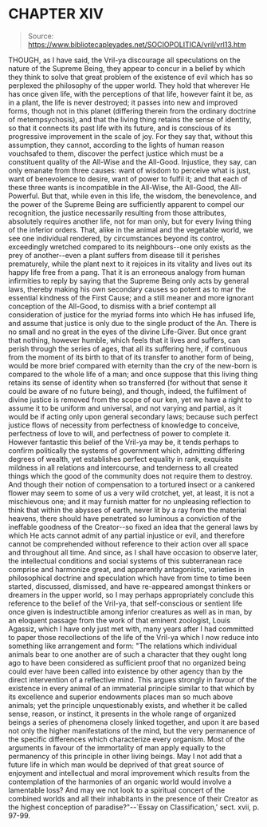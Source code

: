 # CHAPTER XIV

> Source: https://www.bibliotecapleyades.net/SOCIOPOLITICA/vril/vrl13.htm

THOUGH, as I have said, the Vril-ya discourage all speculations on the nature of the Supreme Being, they appear to concur in a belief by which they think to solve that great problem of the existence of evil which has so perplexed the philosophy of the upper world. They hold that wherever He has once given life, with the perceptions of that life, however faint it be, as in a plant, the life is never destroyed; it passes into new and improved forms, though not in this planet (differing therein from the ordinary doctrine of metempsychosis), and that the living thing retains the sense of identity, so that it connects its past life with its future, and is conscious of its progressive improvement in the scale of joy. For they say that, without this assumption, they cannot, according to the lights of human reason vouchsafed to them, discover the perfect justice which must be a constituent quality of the All-Wise and the All-Good. Injustice, they say, can only emanate from three causes: want of wisdom to perceive what is just, want of benevolence to desire, want of power to fulfil it; and that each of these three wants is incompatible in the All-Wise, the All-Good, the All-Powerful.
But that, while even in this life, the wisdom, the benevolence, and the power of the Supreme Being are sufficiently apparent to compel our recognition, the justice necessarily resulting from those attributes, absolutely requires another life, not for man only, but for every living thing of the inferior orders. That, alike in the animal and the vegetable world, we see one individual rendered, by circumstances beyond its control, exceedingly wretched compared to its neighbours--one only exists as the prey of another--even a plant suffers from disease till it perishes prematurely, while the plant next to it rejoices in its vitality and lives out its happy life free from a pang. That it is an erroneous analogy from human infirmities to reply by saying that the Supreme Being only acts by general laws, thereby making his own secondary causes so potent as to mar the essential kindness of the First Cause; and a still meaner and more ignorant conception of the All-Good, to dismiss with a brief contempt all consideration of justice for the myriad forms into which He has infused life, and assume that justice is only due to the single product of the An.
There is no small and no great in the eyes of the divine Life-Giver. But once grant that nothing, however humble, which feels that it lives and suffers, can perish through the series of ages, that all its suffering here, if continuous from the moment of its birth to that of its transfer to another form of being, would be more brief compared with eternity than the cry of the new-born is compared to the whole life of a man; and once suppose that this living thing retains its sense of identity when so transferred (for without that sense it could be aware of no future being), and though, indeed, the fulfilment of divine justice is removed from the scope of our ken, yet we have a right to assume it to be uniform and universal, and not varying and partial, as it would be if acting only upon general secondary laws; because such perfect justice flows of necessity from perfectness of knowledge to conceive, perfectness of love to will, and perfectness of power to complete it.
However fantastic this belief of the Vril-ya may be, it tends perhaps to confirm politically the systems of government which, admitting differing degrees of wealth, yet establishes perfect equality in rank, exquisite mildness in all relations and intercourse, and tenderness to all created things which the good of the community does not require them to destroy. And though their notion of compensation to a tortured insect or a cankered flower may seem to some of us a very wild crotchet, yet, at least, it is not a mischievous one; and it may furnish matter for no unpleasing reflection to think that within the abysses of earth, never lit by a ray from the material heavens, there should have penetrated so luminous a conviction of the ineffable goodness of the Creator--so fixed an idea that the general laws by which He acts cannot admit of any partial injustice or evil, and therefore cannot be comprehended without reference to their action over all space and throughout all time.
And since, as I shall have occasion to observe later, the intellectual conditions and social systems of this subterranean race comprise and harmonize great, and apparently antagonistic, varieties in philosophical doctrine and speculation which have from time to time been started, discussed, dismissed, and have re-appeared amongst thinkers or dreamers in the upper world, so I may perhaps appropriately conclude this reference to the belief of the Vril-ya, that self-conscious or sentient life once given is indestructible among inferior creatures as well as in man, by an eloquent passage from the work of that eminent zoologist, Louis Agassiz, which I have only just met with, many years after I had committed to paper those recollections of the life of the Vril-ya which I now reduce into something like arrangement and form:
"The relations which individual animals bear to one another are of such a character that they ought long ago to have been considered as sufficient proof that no organized being could ever have been called into existence by other agency than by the direct intervention of a reflective mind. This argues strongly in favour of the existence in every animal of an immaterial principle similar to that which by its excellence and superior endowments places man so much above animals; yet the principle unquestionably exists, and whether it be called sense, reason, or instinct, it presents in the whole range of organized beings a series of phenomena closely linked together, and upon it are based not only the higher manifestations of the mind, but the very permanence of the specific differences which characterize every organism. Most of the arguments in favour of the immortality of man apply equally to the permanency of this principle in other living beings. May I not add that a future life in which man would be deprived of that great source of enjoyment and intellectual and moral improvement which results from the contemplation of the harmonies of an organic world would involve a lamentable loss? And may we not look to a spiritual concert of the combined worlds and all their inhabitants in the presence of their Creator as the highest conception of paradise?"--`Essay on Classification,' sect. xvii, p. 97-99.
